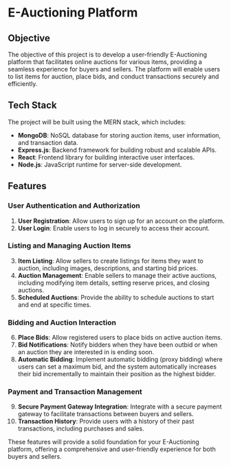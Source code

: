 # E-Auctioning Platform

## Objective

The objective of this project is to develop a user-friendly E-Auctioning platform that facilitates online auctions for various items, providing a seamless experience for buyers and sellers. The platform will enable users to list items for auction, place bids, and conduct transactions securely and efficiently.

## Tech Stack

The project will be built using the MERN stack, which includes:

- **MongoDB**: NoSQL database for storing auction items, user information, and transaction data.
- **Express.js**: Backend framework for building robust and scalable APIs.
- **React**: Frontend library for building interactive user interfaces.
- **Node.js**: JavaScript runtime for server-side development.

## Features

### User Authentication and Authorization
1. **User Registration**: Allow users to sign up for an account on the platform.
2. **User Login**: Enable users to log in securely to access their account.

### Listing and Managing Auction Items
3. **Item Listing**: Allow sellers to create listings for items they want to auction, including images, descriptions, and starting bid prices.
4. **Auction Management**: Enable sellers to manage their active auctions, including modifying item details, setting reserve prices, and closing auctions.
5. **Scheduled Auctions**: Provide the ability to schedule auctions to start and end at specific times.

### Bidding and Auction Interaction
6. **Place Bids**: Allow registered users to place bids on active auction items.
7. **Bid Notifications**: Notify bidders when they have been outbid or when an auction they are interested in is ending soon.
8. **Automatic Bidding**: Implement automatic bidding (proxy bidding) where users can set a maximum bid, and the system automatically increases their bid incrementally to maintain their position as the highest bidder.

### Payment and Transaction Management
9. **Secure Payment Gateway Integration**: Integrate with a secure payment gateway to facilitate transactions between buyers and sellers.
10. **Transaction History**: Provide users with a history of their past transactions, including purchases and sales.

These features will provide a solid foundation for your E-Auctioning platform, offering a comprehensive and user-friendly experience for both buyers and sellers.
